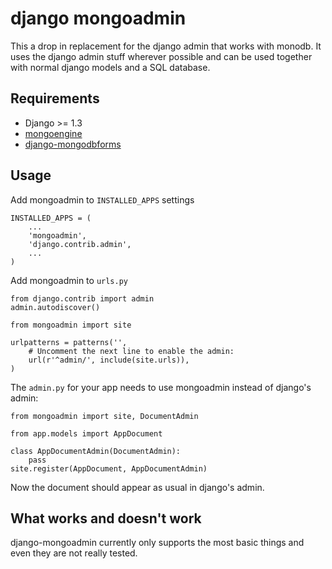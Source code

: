 # django mongoadmin

This a drop in replacement for the django admin that works with monodb. It uses the django admin stuff wherever possible and can be used together with normal django models and a SQL database.

## Requirements

 * Django >= 1.3
 * [mongoengine](http://mongoengine.org/)
 * [django-mongodbforms](https://github.com/jschrewe/django-mongodbforms)

## Usage

Add mongoadmin to `INSTALLED_APPS` settings

	INSTALLED_APPS = (
		...
    	'mongoadmin',
    	'django.contrib.admin',
		...
	)

Add mongoadmin to `urls.py`

	from django.contrib import admin
	admin.autodiscover()

	from mongoadmin import site

	urlpatterns = patterns('',
    	# Uncomment the next line to enable the admin:
    	url(r'^admin/', include(site.urls)),
	)

The `admin.py` for your app needs to use mongoadmin instead of django's admin:

	from mongoadmin import site, DocumentAdmin

	from app.models import AppDocument
	
	class AppDocumentAdmin(DocumentAdmin):
	    pass
	site.register(AppDocument, AppDocumentAdmin)
	
Now the document should appear as usual in django's admin.

## What works and doesn't work

django-mongoadmin currently only supports the most basic things and even they are not really tested.



